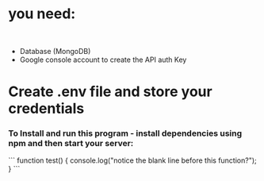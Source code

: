 <h1>you need:</h1>
<br>
<ul>
  <li>Database (MongoDB)</li>
  <li>Google console account to create  the API auth Key</li>
</ul>
<h1>Create .env file and store your credentials</h1>
<h3>To Install and run this program - install dependencies using npm and then start your server:</h3>
```
function test() {
  console.log("notice the blank line before this function?");
}
```

